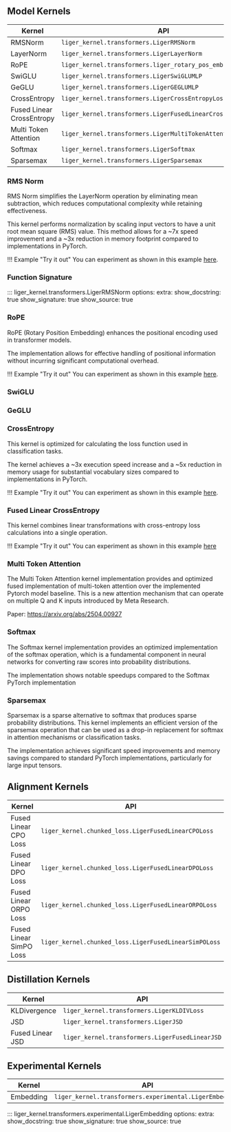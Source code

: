 ## Model Kernels

| **Kernel**                      | **API**                                                     |
|---------------------------------|-------------------------------------------------------------|
| RMSNorm                         | `liger_kernel.transformers.LigerRMSNorm`                    |
| LayerNorm                       | `liger_kernel.transformers.LigerLayerNorm`                  |
| RoPE                            | `liger_kernel.transformers.liger_rotary_pos_emb`            |
| SwiGLU                          | `liger_kernel.transformers.LigerSwiGLUMLP`                  |
| GeGLU                           | `liger_kernel.transformers.LigerGEGLUMLP`                   |
| CrossEntropy                    | `liger_kernel.transformers.LigerCrossEntropyLoss`           |
| Fused Linear CrossEntropy       | `liger_kernel.transformers.LigerFusedLinearCrossEntropyLoss`|
| Multi Token Attention           | `liger_kernel.transformers.LigerMultiTokenAttention`        |
| Softmax                         | `liger_kernel.transformers.LigerSoftmax`                    |
| Sparsemax                       | `liger_kernel.transformers.LigerSparsemax`                  |


### RMS Norm

RMS Norm simplifies the LayerNorm operation by eliminating mean subtraction, which reduces computational complexity while retaining effectiveness. 

This kernel performs normalization by scaling input vectors to have a unit root mean square (RMS) value. This method allows for a ~7x speed improvement and a ~3x reduction in memory footprint compared to
implementations in PyTorch.

!!! Example "Try it out"
    You can experiment as shown in this example [here](https://colab.research.google.com/drive/1CQYhul7MVG5F0gmqTBbx1O1HgolPgF0M?usp=sharing).

### Function Signature

::: liger_kernel.transformers.LigerRMSNorm
    options:
      extra:
        show_docstring: true
        show_signature: true
        show_source: true

### RoPE

RoPE (Rotary Position Embedding) enhances the positional encoding used in transformer models.

The implementation allows for effective handling of positional information without incurring significant computational overhead.

!!! Example "Try it out"
    You can experiment as shown in this example [here](https://colab.research.google.com/drive/1llnAdo0hc9FpxYRRnjih0l066NCp7Ylu?usp=sharing).

### SwiGLU 

### GeGLU 

### CrossEntropy

This kernel is optimized for calculating the loss function used in classification tasks. 

The  kernel achieves a ~3x execution speed increase and a ~5x reduction in memory usage for substantial vocabulary sizes compared to implementations in PyTorch.

!!! Example "Try it out"
    You can experiment as shown in this example [here](https://colab.research.google.com/drive/1WgaU_cmaxVzx8PcdKB5P9yHB6_WyGd4T?usp=sharing).

### Fused Linear CrossEntropy

This kernel combines linear transformations with cross-entropy loss calculations into a single operation.

!!! Example "Try it out"
    You can experiment as shown in this example [here](https://colab.research.google.com/drive/1Z2QtvaIiLm5MWOs7X6ZPS1MN3hcIJFbj?usp=sharing)

### Multi Token Attention

The Multi Token Attention kernel implementation provides and optimized fused implementation of multi-token attention over the implemented Pytorch model baseline. This is a new attention mechanism that can operate on multiple Q and K inputs introduced by Meta Research.

Paper: https://arxiv.org/abs/2504.00927

### Softmax

The Softmax kernel implementation provides an optimized implementation of the softmax operation, which is a fundamental component in neural networks for converting raw scores into probability distributions.

The implementation shows notable speedups compared to the Softmax PyTorch implementation


### Sparsemax

Sparsemax is a sparse alternative to softmax that produces sparse probability distributions. This kernel implements an efficient version of the sparsemax operation that can be used as a drop-in replacement for softmax in attention mechanisms or classification tasks.

The implementation achieves significant speed improvements and memory savings compared to standard PyTorch implementations, particularly for large input tensors.

## Alignment Kernels

| **Kernel**                      | **API**                                                     |
|---------------------------------|-------------------------------------------------------------|
| Fused Linear CPO Loss           | `liger_kernel.chunked_loss.LigerFusedLinearCPOLoss`       |
| Fused Linear DPO Loss           | `liger_kernel.chunked_loss.LigerFusedLinearDPOLoss`       |
| Fused Linear ORPO Loss          | `liger_kernel.chunked_loss.LigerFusedLinearORPOLoss`      |
| Fused Linear SimPO Loss         | `liger_kernel.chunked_loss.LigerFusedLinearSimPOLoss`     |

## Distillation Kernels

| **Kernel**                      | **API**                                                     |
|---------------------------------|-------------------------------------------------------------|
| KLDivergence                    | `liger_kernel.transformers.LigerKLDIVLoss`                  |
| JSD                             | `liger_kernel.transformers.LigerJSD`                        |
| Fused Linear JSD                  | `liger_kernel.transformers.LigerFusedLinearJSD`             |

## Experimental Kernels

| **Kernel**                      | **API**                                                     |
|---------------------------------|-------------------------------------------------------------|
| Embedding                       | `liger_kernel.transformers.experimental.LigerEmbedding`     |


::: liger_kernel.transformers.experimental.LigerEmbedding
    options:
      extra:
        show_docstring: true
        show_signature: true
        show_source: true

